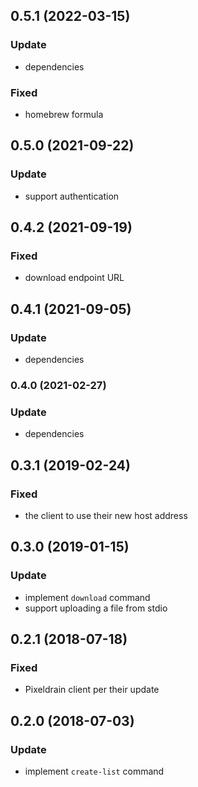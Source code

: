 ## 0.5.1 (2022-03-15)
### Update
- dependencies

### Fixed
- homebrew formula

## 0.5.0 (2021-09-22)
### Update
- support authentication

## 0.4.2 (2021-09-19)
### Fixed
- download endpoint URL

## 0.4.1 (2021-09-05)
### Update
- dependencies

### 0.4.0 (2021-02-27)
### Update
- dependencies

## 0.3.1 (2019-02-24)
### Fixed
- the client to use their new host address


## 0.3.0 (2019-01-15)
### Update
- implement `download` command
- support uploading a file from stdio


## 0.2.1 (2018-07-18)
### Fixed
- Pixeldrain client per their update


## 0.2.0 (2018-07-03)
### Update
- implement `create-list` command
